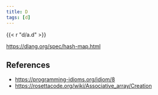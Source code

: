```yaml
---
title: D
tags: [d]
---
```


{{< r "d/a.d" >}}

<https://dlang.org/spec/hash-map.html>

## References

- <https://programming-idioms.org/idiom/8>
- <https://rosettacode.org/wiki/Associative_array/Creation>
